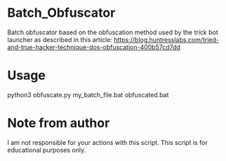 # Batch_Obfuscator
Batch obfuscator based on the obfuscation method used by the trick bot launcher as described in this article: https://blog.huntresslabs.com/tried-and-true-hacker-technique-dos-obfuscation-400b57cd7dd

# Usage

python3 obfuscate.py my_batch_file.bat obfuscated.bat

# Note from author

I am not responsible for your actions with this script. This script is for educational purposes only.
